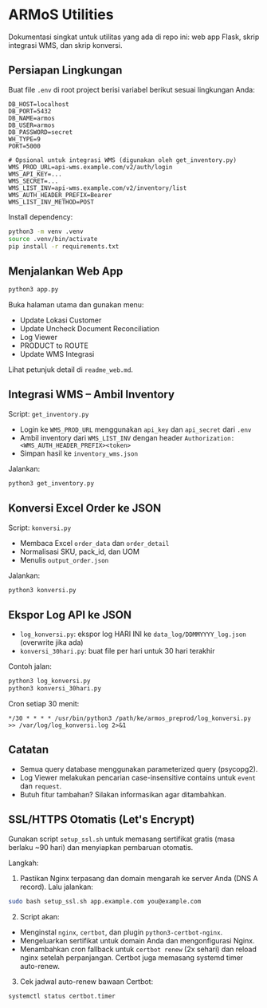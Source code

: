 # ARMoS Utilities

Dokumentasi singkat untuk utilitas yang ada di repo ini: web app Flask, skrip integrasi WMS, dan skrip konversi.

## Persiapan Lingkungan

Buat file `.env` di root project berisi variabel berikut sesuai lingkungan Anda:

```
DB_HOST=localhost
DB_PORT=5432
DB_NAME=armos
DB_USER=armos
DB_PASSWORD=secret
WH_TYPE=9
PORT=5000

# Opsional untuk integrasi WMS (digunakan oleh get_inventory.py)
WMS_PROD_URL=api-wms.example.com/v2/auth/login
WMS_API_KEY=... 
WMS_SECRET=...
WMS_LIST_INV=api-wms.example.com/v2/inventory/list
WMS_AUTH_HEADER_PREFIX=Bearer 
WMS_LIST_INV_METHOD=POST
```

Install dependency:

```bash
python3 -m venv .venv
source .venv/bin/activate
pip install -r requirements.txt
```

## Menjalankan Web App

```bash
python3 app.py
```

Buka halaman utama dan gunakan menu:
- Update Lokasi Customer
- Update Uncheck Document Reconciliation
- Log Viewer
- PRODUCT to ROUTE
- Update WMS Integrasi

Lihat petunjuk detail di `readme_web.md`.

## Integrasi WMS – Ambil Inventory

Script: `get_inventory.py`

- Login ke `WMS_PROD_URL` menggunakan `api_key` dan `api_secret` dari `.env`
- Ambil inventory dari `WMS_LIST_INV` dengan header `Authorization: <WMS_AUTH_HEADER_PREFIX><token>`
- Simpan hasil ke `inventory_wms.json`

Jalankan:
```bash
python3 get_inventory.py
```

## Konversi Excel Order ke JSON

Script: `konversi.py`

- Membaca Excel `order_data` dan `order_detail`
- Normalisasi SKU, pack_id, dan UOM
- Menulis `output_order.json`

Jalankan:
```bash
python3 konversi.py
```

## Ekspor Log API ke JSON

- `log_konversi.py`: ekspor log HARI INI ke `data_log/DDMMYYYY_log.json` (overwrite jika ada)
- `konversi_30hari.py`: buat file per hari untuk 30 hari terakhir

Contoh jalan:
```bash
python3 log_konversi.py
python3 konversi_30hari.py
```

Cron setiap 30 menit:
```cron
*/30 * * * * /usr/bin/python3 /path/ke/armos_preprod/log_konversi.py >> /var/log/log_konversi.log 2>&1
```

## Catatan

- Semua query database menggunakan parameterized query (psycopg2).
- Log Viewer melakukan pencarian case-insensitive contains untuk `event` dan `request`.
- Butuh fitur tambahan? Silakan informasikan agar ditambahkan.

## SSL/HTTPS Otomatis (Let's Encrypt)

Gunakan script `setup_ssl.sh` untuk memasang sertifikat gratis (masa berlaku ~90 hari) dan menyiapkan pembaruan otomatis.

Langkah:

1) Pastikan Nginx terpasang dan domain mengarah ke server Anda (DNS A record). Lalu jalankan:
```bash
sudo bash setup_ssl.sh app.example.com you@example.com
```

2) Script akan:
- Menginstal `nginx`, `certbot`, dan plugin `python3-certbot-nginx`.
- Mengeluarkan sertifikat untuk domain Anda dan mengonfigurasi Nginx.
- Menambahkan cron fallback untuk `certbot renew` (2x sehari) dan reload nginx setelah perpanjangan. Certbot juga memasang systemd timer auto-renew.

3) Cek jadwal auto-renew bawaan Certbot:
```bash
systemctl status certbot.timer
```
    